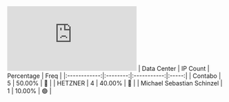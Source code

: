 ![Diagramm](https://github.com/111STAVR111/props/blob/main/Story/Decentralization/1/README.md)
| Data Center | IP Count | Percentage | Freq |
|:------------:|:--------:|:-----------:|:-----:|
| Contabo | 5 | 50.00% | 🔴 |
| HETZNER | 4 | 40.00% | 🔴 |
| Michael Sebastian Schinzel | 1 | 10.00% | 🟢 |
